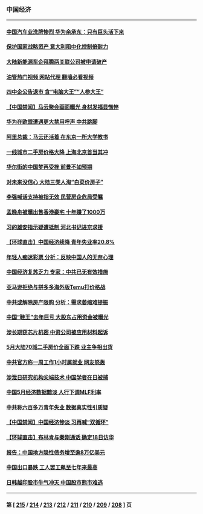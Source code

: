 ### 中国经济
---
#### [中国汽车业洗牌惨烈 华为余承东：只有巨头活下来](../../pages/ncid283/n14018053.md?06181245) 
#### [保护国家战略资产 意大利阻中化控制倍耐力](../../pages/ncid283/n14018042.md?06181245) 
#### [大陆新能源车企拜腾两关联公司被申请破产](../../pages/ncid283/n14017928.md?06181245) 
#### [油管热门视频 网站代理 翻墙必看视频](http://138.2.39.72:81/youtube.html?epic-marker?06181245)
#### [四中企公告退市 含“电脑大王”“人参大王”](../../pages/ncid283/n14017908.md?06181245) 
#### [【中国禁闻】马云聚会画面曝光 身材发福显憔悴](../../pages/ncid283/n14017582.md?06181245) 
#### [华为在欧盟遭遇更大禁用呼声 中共跳脚](../../pages/ncid283/n14017544.md?06181245) 
#### [阿里总裁：马云还活着 在东京一所大学教书](../../pages/ncid283/n14017636.md?06181245) 
#### [一线城市二手房价格大降 上海北京首当其冲](../../pages/ncid283/n14017349.md?06181245) 
#### [华尔街的中国梦再受挫 前景不如预期](../../pages/ncid283/n14017559.md?06181245) 
#### [对未来没信心 大陆三类人淘“白菜价房子”](../../pages/ncid283/n14017549.md?06181245) 
#### [李强喊话支持被指无效 民营房企危局受瞩](../../pages/ncid283/n14017355.md?06181245) 
#### [孟晚舟被曝出售香港豪宅 十年赚了1000万](../../pages/ncid283/n14017411.md?06181245) 
#### [习的雄安指示疑遭抵制 河北书记进京求援](../../pages/ncid283/n14017212.md?06181245) 
#### [【环球直击】中国经济续降 青年失业率20.8%](../../pages/ncid283/n14017323.md?06181245) 
#### [年轻人痴迷彩票 分析：反映中国人的无奈心理](../../pages/ncid283/n14017234.md?06181245) 
#### [中国经济复苏乏力 专家：中共已无有效措施](../../pages/ncid283/n14016802.md?06181245) 
#### [亚马逊拒绝与拼多多海外版Temu打价格战](../../pages/ncid283/n14017047.md?06181245) 
#### [中共或解除房产限购 分析：需求萎缩难提振](../../pages/ncid283/n14017081.md?06181245) 
#### [中国“鞋王”去年巨亏 大股东占用资金被曝光](../../pages/ncid283/n14016971.md?06181245) 
#### [涉长期窃芯片机密 中资公司被应用材料起诉](../../pages/ncid283/n14016854.md?06181245) 
#### [5月大陆70城二手房价全面下跌 业主争相出货](../../pages/ncid283/n14016555.md?06181245) 
#### [中共官方称一周工作1小时属就业 网友怒轰](../../pages/ncid283/n14016683.md?06181245) 
#### [涉泄日研究机构尖端技术 中国学者在日被捕](../../pages/ncid283/n14016673.md?06181245) 
#### [中国5月经济数据黯淡 人行下调MLF利率](../../pages/ncid283/n14016538.md?06181245) 
#### [中共称六百多万青年失业 数据真实性引质疑](../../pages/ncid283/n14016491.md?06181245) 
#### [【中国禁闻】中国经济惨淡 习再喊“双循环”](../../pages/ncid283/n14016225.md?06181245) 
#### [【环球直击】布林肯与秦刚通话 确定18日访华](../../pages/ncid283/n14016228.md?06181245) 
#### [报告：中国地方隐性债务增至逾8万亿美元](../../pages/ncid283/n14016470.md?06181245) 
#### [中国出口暴跌 工人罢工飙至七年来最高](../../pages/ncid283/n14016379.md?06181245) 
#### [日韩越印股市牛气冲天 中国股市熊市难逃](../../pages/ncid283/n14016452.md?06181245) 

---
#### 第 [ [215](./215.md?06181245) / [214](./214.md?06181245) / [213](./213.md?06181245) / [212](./212.md?06181245) / [211](./211.md?06181245) / [210](./210.md?06181245) / [209](./209.md?06181245) / [208](./208.md?06181245) ] 页
